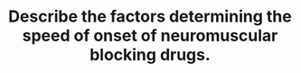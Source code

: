 ---
title: "Describe the factors determining the speed of onset of neuromuscular blocking drugs."
entityType: SAQ
exam: PEX
college: ANZCA
year: 2023
sitting: B
question: 12
passRate: 46
EC_expectedDomains:
- "pharmacokinetic / pharmacodynamic factors"
- "multiples of ED95, drug potency (including molar potency) and dose, presence of antagonists, priming dose, cardiac output"
- "suxamethonium – speed of onset related to its different mechanism of action o muscle group differences"
- "effect of pathology"
EC_extraCredit:
- "breadth of answer"
- "more detail"
EC_errorsCommon:
- "confusion about drug potency and plasma concentration"
- "specific examples of expected onset times were often lacking"
- "confusion about the effect of cardiac output on onset time"
- "confusion about muscle types / nACh receptor density, and onset time"
- "many candidates wrote long introductory paragraphs on muscle relaxants which did not address the question"
- "including diagrams – usually these did not add anything to the information already written"
---